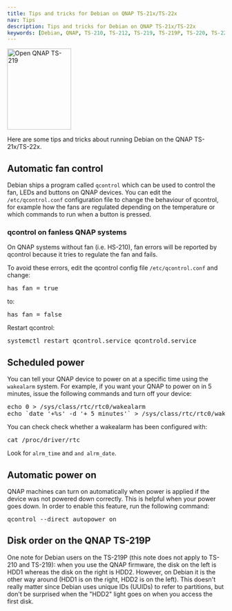 ```yaml
---
title: Tips and tricks for Debian on QNAP TS-21x/TS-22x
nav: Tips
description: Tips and tricks for Debian on QNAP TS-21x/TS-22x
keywords: [Debian, QNAP, TS-210, TS-212, TS-219, TS-219P, TS-220, TS-221, tips, tricks]
---
```


<div class="right">
<img src = "../images/r_ts219p.jpg" class="border" alt="Open QNAP TS-219" width="148" height="188" />
</div>

Here are some tips and tricks about running Debian on the QNAP
TS-21x/TS-22x.

<h2 id="qcontrol-upgrade">Automatic fan control</h2>

Debian ships a program called `qcontrol` which can be used to control the
fan, LEDs and buttons on QNAP devices.  You can edit the
`/etc/qcontrol.conf` configuration file to change the behaviour of
qcontrol, for example how the fans are regulated depending on the
temperature or which commands to run when a button is pressed.

<h3 id="Fanless">qcontrol on fanless QNAP systems</h3>

On QNAP systems without fan (i.e. HS-210), fan errors will be reported by
qcontrol because it tries to regulate the fan and fails.

To avoid these errors, edit the qcontrol config file `/etc/qcontrol.conf`
and change:

<div class="code">
<pre>
has_fan = true
</pre>
</div>

to:

<div class="code">
<pre>
has_fan = false
</pre>
</div>

Restart qcontrol:

<div class="code">
<pre>
systemctl restart qcontrol.service qcontrold.service
</pre>
</div>

<h2 id="wakealarm">Scheduled power</h2>

You can tell your QNAP device to power on at a specific time using the
`wakealarm` system.  For example, if you want your QNAP to power on in 5
minutes, issue the following commands and turn off your device:

<div class="code">
<pre>
echo 0 > /sys/class/rtc/rtc0/wakealarm
echo `date '+%s' -d '+ 5 minutes'` > /sys/class/rtc/rtc0/wakealarm
</pre>
</div>

You can check check whether a wakealarm has been configured with:

<div class="code">
<pre>
cat /proc/driver/rtc
</pre>
</div>

Look for `alrm_time` and `and alrm_date`.

<h2 id="autopower">Automatic power on</h2>

QNAP machines can turn on automatically when power is applied if the device
was not powered down correctly.  This is helpful when your power goes down.
In order to enable this feature, run the following command:

<div class="code">
<pre>
qcontrol --direct autopower on
</pre>
</div>

<h2>Disk order on the QNAP TS-219P</h2>

One note for Debian users on the TS-219P (this note does not apply to
TS-210 and TS-219): when you use the QNAP firmware, the disk on the left is
HDD1 whereas the disk on the right is HDD2.  However, on Debian it is the
other way around (HDD1 is on the right, HDD2 is on the left).  This doesn't
really matter since Debian uses unique IDs (UUIDs) to refer to partitions,
but don't be surprised when the "HDD2" light goes on when you access the
first disk.

